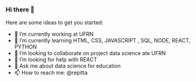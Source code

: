 ### Hi there 👋


Here are some ideas to get you started:

- 🔭 I’m currently working at UFRN
- 🌱 I’m currently learning HTML, CSS, JAVASCRIPT , SQL, NODE, REACT, PYTHON
- 👯 I’m looking to collaborate on project data science ate UFRN
- 🤔 I’m looking for help with REACT
- 💬 Ask me about data science for education
- 📫 How to reach me: @repitta

